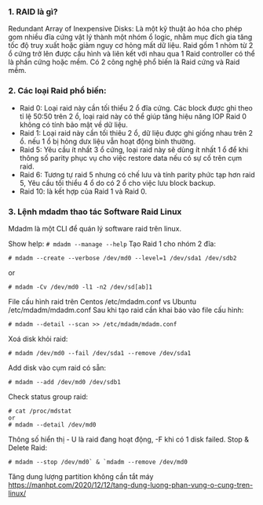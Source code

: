 ### 1. RAID là gì?
Redundant Array of Inexpensive Disks: Là một kỹ thuật ảo hóa cho phép gom nhiều đĩa cứng vật lý thành một nhóm ổ logic, nhằm mục đích gia tăng tốc độ truy xuất hoặc giảm nguy cơ hỏng mất dữ liệu. Raid gồm 1 nhòm từ 2 ổ cứng trở lên được cấu hình và liên kết với nhau qua 1 Raid controller có thể là phần cứng hoặc mềm. Có 2 công nghệ phổ biến là Raid cứng và Raid mềm.

### 2. Các loại Raid phổ biến:
- Raid 0: Loại raid này cần tối thiểu 2 ổ đĩa cứng. Các block được ghi theo tỉ lệ 50:50 trên 2 ổ, loại raid này có thể giúp tăng hiệu năng IOP Raid 0 không có tính bảo mật về dữ liệu.
- Raid 1: Loại raid này cần tối thiêu 2 ổ, dữ liệu được ghi giống nhau trên 2 ổ. nếu 1 ổ bị hỏng dưx liệu vẫn hoạt động bình thường.
- Raid 5: Yêu cầu ít nhất 3 ổ cứng, loại raid này sẽ dùng ít nhất 1 ổ để khi thông số parity phục vụ cho việc restore data nếu có sự cố trên cụm raid.
- Raid 6: Tương tự raid 5 nhưng có chế lưu và tính parity phức tạp hơn raid 5, Yêu cầu tối thiểu 4 ổ do có 2 ổ cho việc lưu block backup.
- Raid 10: là kết hợp của Raid 1 và Raid 0.
### 3. Lệnh mdadm thao tác Software Raid Linux
Mdadm là một CLI để quán lý software raid trên linux.

Show help: ``` # mdadm --manage --help ```
Tạo Raid 1 cho nhóm 2 đĩa:
```
# mdadm --create --verbose /dev/md0 --level=1 /dev/sda1 /dev/sdb2
```
or
```
# mdadm -Cv /dev/md0 -l1 -n2 /dev/sd[ab]1
```
File cấu hình raid trên Centos /etc/mdadm.conf vs Ubuntu /etc/mdadm/mdadm.conf
Sau khi tạo raid cần khai báo vào file cấu hình:
```
# mdadm --detail --scan >> /etc/mdadm/mdadm.conf
```
Xoá disk khỏi raid:
```
# mdadm /dev/md0 --fail /dev/sda1 --remove /dev/sda1
```
Add disk vào cụm raid có sẵn:
```
# mdadm --add /dev/md0 /dev/sdb1
```
Check status group raid:
```
# cat /proc/mdstat
or 
# mdadm --detail /dev/md0
```
Thông số hiển thị - U là raid đang hoạt động, -F khi có 1 disk failed.
Stop & Delete Raid:
```
# mdadm --stop /dev/md0` & `mdadm --remove /dev/md0
```

Tăng dung lượng partition không cần tắt máy https://manhpt.com/2020/12/12/tang-dung-luong-phan-vung-o-cung-tren-linux/
